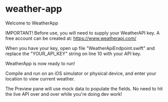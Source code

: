 # weather-app

Welcome to WeatherApp

IMPORTANT! 
Before use, you will need to supply your WeatherAPI key.
A free account can be created at:
https://www.weatherapi.com/

When you have your key, open up file "WeatherApiEndpoint.swift" and replace the "YOUR_API_KEY" string on line 10 with your API key.

WeatherApp is now ready to run!

Compile and run on an iOS simulator or physical device, and enter your location to view current weather.

The Preview pane will use mock data to populate the fields. No need to hit the live API over and over while you're doing dev work!
